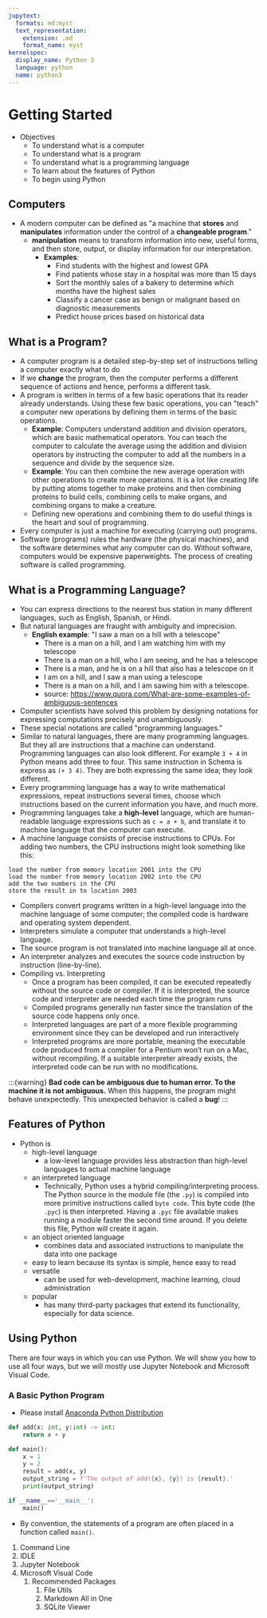 ```yaml
---
jupytext:
  formats: md:myst
  text_representation:
    extension: .md
    format_name: myst
kernelspec:
  display_name: Python 3
  language: python
  name: python3
---
```


# Getting Started

- Objectives
  - To understand what is a computer
  - To understand what is a program
  - To understand what is a programming language
  - To learn about the features of Python
  - To begin using Python

## Computers

- A modern computer can be defined as "a machine that **stores** and **manipulates** information
under the control of a **changeable program**."
  - **manipulation** means to transform information into new, useful forms, and then store, output,
  or display information for our interpretation.
    - **Examples**:
      - Find students with the highest and lowest GPA
      - Find patients whose stay in a hospital was more than 15 days
      - Sort the monthly sales of a bakery to determine which months have the highest sales
      - Classify a cancer case as benign or malignant based on diagnostic measurements
      - Predict house prices based on historical data

## What is a Program?

- A computer program is a detailed step-by-step set of instructions telling a computer exactly what to do
- If we **change** the program, then the computer performs a different sequence of actions and hence, performs
a different task.
- A program is written in terms of a few basic operations that its reader already understands. Using these few basic operations, you can "teach" a computer new operations by defining them in terms of the basic operations.
  - **Example**: Computers understand addition and division operators, which are basic mathematical operators. You can teach the computer to calculate the average using the addition and division operators by instructing the computer to add all the numbers in a sequence and divide by the sequence size.
  - **Example**: You can then combine the new average operation with other operations to create more operations. It is a lot like creating life by putting atoms together to make proteins and then combining proteins to build cells, combining cells to make organs, and combining organs to make a creature.
  - Defining new operations and combining them to do useful things is the heart and soul of programming.
- Every computer is just a machine for executing (carrying out) programs.
- Software (programs) rules the hardware (the physical machines), and the software determines what any computer can do. Without software, computers would be expensive paperweights. The process of creating software is called programming.

## What is a Programming Language?

- You can express directions to the nearest bus station in many different languages, such as English, Spanish, or Hindi.
- But natural languages are fraught with ambiguity and imprecision.
  - **English example**: "I saw a man on a hill with a telescope"
    - There is a man on a hill, and I am watching him with my telescope
    - There is a man on a hill, who I am seeing, and he has a telescope
    - There is a man, and he is on a hill that also has a telescope on it
    - I am on a hill, and I saw a man using a telescope
    - There is a man on a hill, and I am sawing him with a telescope.
    - source: <https://www.quora.com/What-are-some-examples-of-ambiguous-sentences>
- Computer scientists have solved this problem by designing notations for expressing computations precisely and unambiguously.
- These special notations are called "programming languages."
- Similar to natural languages, there are many programming languages. But they all are instructions that a machine
can understand. Programming languages can also look different. For example `3 + 4` in Python means add three to four. This same
instruction in Schema is express as `(+ 3 4)`. They are both expressing the same idea; they look different.
- Every programming language has a way to write mathematical expressions, repeat instructions several times, choose which instructions based on the current information you have, and much more.
- Programming languages take a **high-level** language, which are human-readable language expressions such as `c = a + b`, and translate it to machine language that the computer can execute.
- A machine language consists of precise instructions to CPUs. For adding two numbers, the CPU instructions might look something like this:

```text
load the number from memory location 2001 into the CPU
load the number from memory location 2002 into the CPU
add the two numbers in the CPU
store the result in to location 2003
```

- Compilers convert programs written in a high-level language into the machine language of some computer; the compiled code is hardware and operating system dependent.
- Interpreters simulate a computer that understands a high-level language.
- The source program is not translated into machine language all at once.
- An interpreter analyzes and executes the source code instruction by instruction (line-by-line).
- Compiling vs. Interpreting
  - Once a program has been compiled, it can be executed repeatedly without the source code or compiler. If it is interpreted, the source code and interpreter are needed each time the program runs
  - Compiled programs generally run faster since the translation of the source code happens only once.
  - Interpreted languages are part of a more flexible programming environment since they can be developed and run interactively
  - Interpreted programs are more portable, meaning the executable code produced from a compiler for a Pentium won’t run on a Mac, without recompiling. If a suitable interpreter already exists, the interpreted code can be run with no modifications.

:::{warning}
<strong>Bad code can be ambiguous due to human error. To the machine it is not ambiguous.</strong> When this happens, the program might behave unexpectedly. This unexpected behavior is called a **bug**!
:::

## Features of Python

- Python is
  - high-level language
    - a low-level language provides less abstraction than high-level languages to actual machine language
  - an interpreted language
    - Technically, Python uses a hybrid compiling/interpreting process. The Python source in the module file (the `.py`) is compiled into more primitive instructions called `byte code`. This byte code (the `.pyc`) is then interpreted. Having a `.pyc` file available makes running a module faster the second time around. If you delete this file, Python will create it again.
  - an object oriented language
    - combines data and associated instructions to manipulate the data into one package
  - easy to learn because its syntax is simple, hence easy to read
  - versatile
    - can be used for web-development, machine learning, cloud administration
  - popular
    - has many third-party packages that extend its functionality, especially for data science.

## Using Python

There are four ways in which you can use Python. We will show you how to use all four ways, but we will mostly use Jupyter Notebook and Microsoft Visual Code.

### A Basic Python Program

- Please install [Anaconda Python Distribution](https://www.anaconda.com/products/distribution)

```python
def add(x: int, y:int) -> int:
    return x + y

def main():
    x = 1
    y = 2
    result = add(x, y)
    output_string = f'The output of add({x}, {y}) is {result}.'
    print(output_string)

if __name__=='__main__':
    main()
```

- By convention, the statements of a program are often placed in a function called `main()`.

1. Command Line
2. IDLE
3. Jupyter Notebook
4. Microsoft Visual Code
   1. Recommended Packages
      1. File Utils
      2. Markdown All in One
      3. SQLite Viewer
